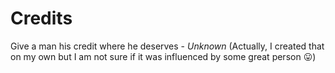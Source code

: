 # Credits
Give a man his credit where he deserves - *Unknown* (Actually, I created that on my own but I am not sure if it was influenced by some great person :stuck_out_tongue:)
